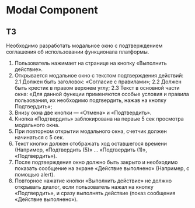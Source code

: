 # Modal Component
## ТЗ
Необходимо разработать модальное окно с подтверждением соглашения об использовании функционала платформы.
1. Пользователь нажимает на странице на кнопку «Выполнить действие».
2. Открывается модальное окно с текстом подтверждения действий:
2.1 Должен быть заголовок: «Согласие с правилами»;
2.2 Должен быть крестик в правом верхнем углу;
2.3 Текст в основной части окна: «Для данной функции применяются особые условия и правила пользования, их необходимо подтвердить, нажав на кнопку Подтвердить»;
3. Внизу окна две кнопки — «Отмена» и «Подтвердить».
4. Кнопка «Подтвердить» заблокирована на первые 5 сек просмотра модального окна.
5. При повторном открытии модального окна, счетчик должен начинаться с 5 сек.
6. Текст кнопки должен отображать ход оставшегося времени (Например, «Подтвердить (5)» … «Подтвердить (1)», «Подтвердить»).
7. После подтверждения окно должно быть закрыто и необходимо показать сообщение на экране «Действие выполнено» (Например, с помощью alert).
8. Повторное нажатие кнопки «Выполнить действие» не должно открывать диалог, если пользователь нажал на кнопку «Подтвердить», и сразу выполнять действие (показ сообщения «Действие выполнено»).
